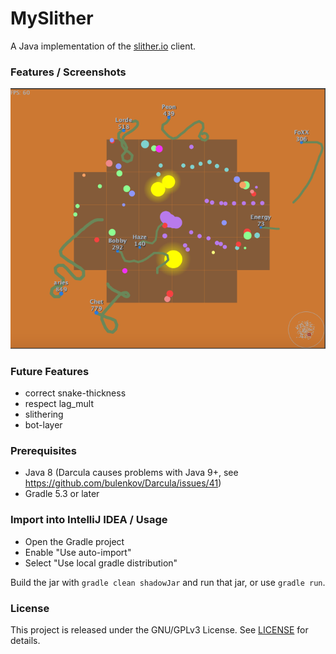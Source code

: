 # MySlither
A Java implementation of the [slither.io](https://slither.io) client.

### Features / Screenshots
![ScreenShot](./screenshot1.png)

### Future Features
- correct snake-thickness
- respect lag_mult
- slithering
- bot-layer

### Prerequisites

- Java 8 (Darcula causes problems with Java 9+, see https://github.com/bulenkov/Darcula/issues/41)
- Gradle 5.3 or later

### Import into IntelliJ IDEA / Usage

- Open the Gradle project
- Enable "Use auto-import"
- Select "Use local gradle distribution"

Build the jar with `gradle clean shadowJar` and run that jar, or use `gradle run`.

### License
This project is released under the GNU/GPLv3 License. See [LICENSE](LICENSE) for details.
